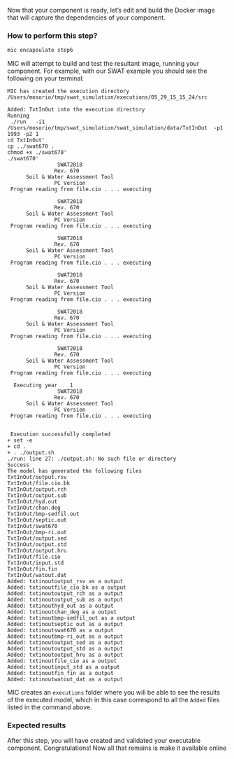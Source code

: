 Now that your component is ready, let’s edit and build the Docker image that will capture the dependencies of your component.

### How to perform this step?

```bash 
mic encapsulate step6
```

MIC will attempt to build and test the resultant image, running your component. For example, with our SWAT example you should see the following on your terminal:

```
MIC has created the execution directory /Users/mosorio/tmp/swat_simulation/executions/05_29_15_15_24/src

Added: TxtInOut into the execution directory
Running
 ./run   -i1 /Users/mosorio/tmp/swat_simulation/swat_simulation/data/TxtInOut  -p1 1993 -p2 1
cd TxtInOut'
cp ../swat670 .
chmod +x ./swat670'
./swat670'
                SWAT2018               
               Rev. 670               
      Soil & Water Assessment Tool    
               PC Version             
 Program reading from file.cio . . . executing

                SWAT2018               
               Rev. 670               
      Soil & Water Assessment Tool    
               PC Version             
 Program reading from file.cio . . . executing

                SWAT2018               
               Rev. 670               
      Soil & Water Assessment Tool    
               PC Version             
 Program reading from file.cio . . . executing

                SWAT2018               
               Rev. 670               
      Soil & Water Assessment Tool    
               PC Version             
 Program reading from file.cio . . . executing

                SWAT2018               
               Rev. 670               
      Soil & Water Assessment Tool    
               PC Version             
 Program reading from file.cio . . . executing

                SWAT2018               
               Rev. 670               
      Soil & Water Assessment Tool    
               PC Version             
 Program reading from file.cio . . . executing

  Executing year    1
                SWAT2018               
               Rev. 670               
      Soil & Water Assessment Tool    
               PC Version             
 Program reading from file.cio . . . executing


 Execution successfully completed 
+ set -e
+ cd .
+ . ./output.sh
./run: line 27: ./output.sh: No such file or directory
Success
The model has generated the following files
TxtInOut/output.rsv
TxtInOut/file.cio.bk
TxtInOut/output.rch
TxtInOut/output.sub
TxtInOut/hyd.out
TxtInOut/chan.deg
TxtInOut/bmp-sedfil.out
TxtInOut/septic.out
TxtInOut/swat670
TxtInOut/bmp-ri.out
TxtInOut/output.sed
TxtInOut/output.std
TxtInOut/output.hru
TxtInOut/file.cio
TxtInOut/input.std
TxtInOut/fin.fin
TxtInOut/watout.dat
Added: txtinoutoutput_rsv as a output
Added: txtinoutfile_cio_bk as a output
Added: txtinoutoutput_rch as a output
Added: txtinoutoutput_sub as a output
Added: txtinouthyd_out as a output
Added: txtinoutchan_deg as a output
Added: txtinoutbmp-sedfil_out as a output
Added: txtinoutseptic_out as a output
Added: txtinoutswat670 as a output
Added: txtinoutbmp-ri_out as a output
Added: txtinoutoutput_sed as a output
Added: txtinoutoutput_std as a output
Added: txtinoutoutput_hru as a output
Added: txtinoutfile_cio as a output
Added: txtinoutinput_std as a output
Added: txtinoutfin_fin as a output
Added: txtinoutwatout_dat as a output
```
MIC creates an `executions` folder where you will be able to see the results of the executed model, which in this case correspond to all the `Added` files listed in the command above.

### Expected results 
After this step, you will have created and validated your executable component. Congratulations! Now all that remains is make it available online
